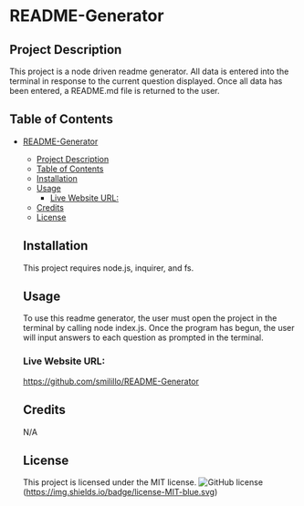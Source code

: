 # README-Generator

  ## Project Description 
  This project is a node driven readme generator. All data is entered into the terminal in response to the current question displayed. Once all data has been entered, a README.md file is returned to the user.
  
  ## Table of Contents
- [README-Generator](#readme-generator)
  - [Project Description](#project-description)
  - [Table of Contents](#table-of-contents)
  - [Installation](#installation)
  - [Usage](#usage)
    - [Live Website URL:](#live-website-url)
  - [Credits](#credits)
  - [License](#license)

  ## Installation
  This project requires node.js, inquirer, and fs.

  ## Usage 
  To use this readme generator, the user must open the project in the terminal by calling node index.js. Once the program has begun, the user will input answers to each question as prompted in the terminal.

  ### Live Website URL:
  https://github.com/smilillo/README-Generator

  ## Credits
  N/A 
  
  ## License
  This project is licensed under the MIT license.
  ![GitHub license](https://img.shields.io/badge/license-MIT-blue.svg)
    (https://img.shields.io/badge/license-MIT-blue.svg)